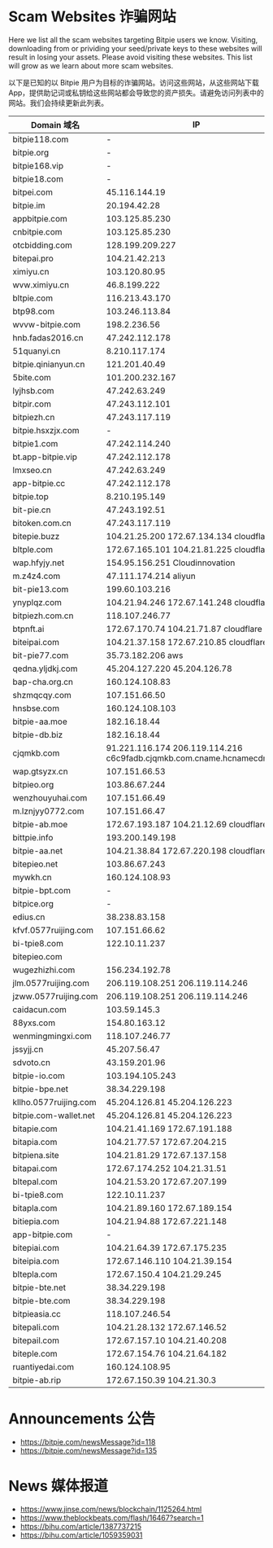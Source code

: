 # Scam Websites 诈骗网站

Here we list all the scam websites targeting Bitpie users we know. Visiting, downloading from or prividing your seed/private keys to these websites will result in losing your assets. Please avoid visiting these websites. This list will grow as we learn about more scam websites.

以下是已知的以 Bitpie 用户为目标的诈骗网站。访问这些网站，从这些网站下载 App，提供助记词或私钥给这些网站都会导致您的资产损失。请避免访问列表中的网站。我们会持续更新此列表。

| Domain 域名    |  IP          |
| ------------- | ------------- |
| bitpie118.com | - |
| bitpie.org | - |
| bitpie168.vip | - |
| bitpie18.com | - |
| bitpei.com | 45.116.144.19 |
| bitpie.im | 20.194.42.28 |
| appbitpie.com | 103.125.85.230 |
| cnbitpie.com | 103.125.85.230 |
| otcbidding.com | 128.199.209.227 |
| bitepai.pro | 104.21.42.213 | 
| ximiyu.cn | 103.120.80.95 |
| wvw.ximiyu.cn | 46.8.199.222  |
| bltpie.com |  116.213.43.170 | 
| btp98.com | 103.246.113.84 |
| wvvw-bitpie.com | 198.2.236.56 |
| hnb.fadas2016.cn | 47.242.112.178 |
| 51quanyi.cn | 8.210.117.174 |
| bitpie.qinianyun.cn | 121.201.40.49 |
| 5bite.com | 101.200.232.167 |
| lyjhsb.com | 47.242.63.249 |
| bitpir.com | 47.243.112.101 |
| bitpiezh.cn | 47.243.117.119 |
| bitpie.hsxzjx.com | - |
| bitpie1.com | 47.242.114.240 |
| bt.app-bitpie.vip | 47.242.112.178 |
| lmxseo.cn | 47.242.63.249 |
| app-bitpie.cc | 47.242.112.178 |
| bitpie.top | 8.210.195.149 | 
| bit-pie.cn | 47.243.192.51 | 
| bitoken.com.cn | 47.243.117.119 |
| bitepie.buzz | 104.21.25.200 172.67.134.134 cloudflare |
| bltple.com | 172.67.165.101 104.21.81.225 cloudflare | 
| wap.hfyjy.net | 154.95.156.251 Cloudinnovation |
| m.z4z4.com | 47.111.174.214 aliyun |
| bit-pie13.com | 199.60.103.216 |
| ynyplqz.com | 104.21.94.246 172.67.141.248 cloudflare |
| bitpiezh.com.cn | 118.107.246.77 |
| btpnft.ai | 172.67.170.74 104.21.71.87 cloudflare |
| biteipai.com | 104.21.37.158 172.67.210.85 cloudflare | 
| bit-pie77.com | 35.73.182.206 aws | 
| qedna.yljdkj.com | 45.204.127.220 45.204.126.78 | 
| bap-cha.org.cn | 160.124.108.83 |
| shzmqcqy.com | 107.151.66.50 | 
| hnsbse.com | 160.124.108.103 | 
| bitpie-aa.moe | 182.16.18.44 |
| bitpie-db.biz | 182.16.18.44 |
| cjqmkb.com | 91.221.116.174 206.119.114.216 c6c9fadb.cjqmkb.com.cname.hcnamecdn.com | 
| wap.gtsyzx.cn | 107.151.66.53 | 
| bitpieo.org | 103.86.67.244 |
| wenzhouyuhai.com | 107.151.66.49 |
| m.lznjyy0772.com | 107.151.66.47 |
| bitpie-ab.moe | 172.67.193.187 104.21.12.69 cloudflare |
| bittpie.info | 193.200.149.198 | 
| bitpie-aa.net | 104.21.38.84 172.67.220.198 cloudflare | 
| bitepieo.net | 103.86.67.243 |
| mywkh.cn | 160.124.108.93 |
| bitpie-bpt.com | - |
| bitpice.org | - |
| edius.cn | 38.238.83.158 | 
| kfvf.0577ruijing.com | 107.151.66.62 |
| bi-tpie8.com | 122.10.11.237 |
| bitepieo.com |  |
| wugezhizhi.com | 156.234.192.78 |
| jlm.0577ruijing.com | 206.119.108.251 206.119.114.246 |
| jzww.0577ruijing.com | 206.119.108.251 206.119.114.246 |
| caidacun.com | 103.59.145.3 | 
| 88yxs.com | 154.80.163.12 |
| wenmingmingxi.com | 118.107.246.77 | 
| jssyjj.cn | 45.207.56.47 | 
| sdvoto.cn | 43.159.201.96 |
| bitpie-io.com | 103.194.105.243 |
| bitpie-bpe.net | 38.34.229.198 |
| kllho.0577ruijing.com | 45.204.126.81 45.204.126.223 |
| bitpie.com-wallet.net |  45.204.126.81 45.204.126.223 |
| bitapie.com | 104.21.41.169 172.67.191.188 |
| bitapia.com | 104.21.77.57 172.67.204.215 |
| bitpiena.site | 104.21.81.29 172.67.137.158 |
| bitapai.com | 172.67.174.252 104.21.31.51 |
| bltepal.com | 104.21.53.20 172.67.207.199 |
| bi-tpie8.com | 122.10.11.237 |
| bitapla.com | 104.21.89.160 172.67.189.154 |
| bitiepia.com | 104.21.94.88 172.67.221.148 |
| app-bitpie.com | - |
| bitepiai.com | 104.21.64.39 172.67.175.235 |
| biteipia.com | 172.67.146.110 104.21.39.154 |
| bltepla.com | 172.67.150.4 104.21.29.245 |
| bitpie-bte.net | 38.34.229.198 |
| bitpie-bte.com | 38.34.229.198 |
| bitpieasia.cc | 118.107.246.54 |
| bitepali.com | 104.21.28.132 172.67.146.52 |
| bitepail.com | 172.67.157.10 104.21.40.208 |
| biteple.com | 172.67.154.76 104.21.64.182 |
| ruantiyedai.com | 160.124.108.95 |
| bitpie-ab.rip | 172.67.150.39 104.21.30.3 |


# Announcements 公告

- https://bitpie.com/newsMessage?id=118
- https://bitpie.com/newsMessage?id=135

# News 媒体报道

- https://www.jinse.com/news/blockchain/1125264.html
- https://www.theblockbeats.com/flash/16467?search=1
- https://bihu.com/article/1387737215
- https://bihu.com/article/1059359031
